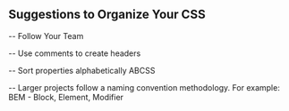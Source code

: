 ## Suggestions to Organize Your CSS

-- Follow Your Team

-- Use comments to create headers

-- Sort properties alphabetically ABCSS

-- Larger projects follow a naming convention methodology. For example: BEM - Block, Element, Modifier
